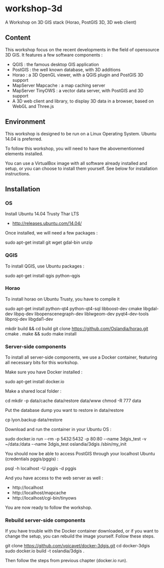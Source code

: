 workshop-3d
===========

A Workshop on 3D GIS stack (Horao, PostGIS 3D, 3D web client)

Content
-------

This workshop focus on the recent developments in the field of opensource 3D GIS.
It features a few software components :
* QGIS  : the famous desktop GIS application
* PostGIS : the well known database, with 3D additions
* Horao : a 3D OpenGL viewer, with a QGIS plugin and PostGIS 3D support
* MapServer Mapcache : a map caching server
* MapServer TinyOWS : a vector data server, with PostGIS and 3D support
* A 3D web client and library, to display 3D data in a browser, based on WebGL and Three.js

Environment
-----------

This workshop is designed to be run on a Linux Operating System. Ubuntu 14.04 is preferred.

To follow this workshop, you will need to have the abovementionned elements installed.

You can use a VirtualBox image with all software already installed and setup, or you can choose to install them yourself. See below for installation instructions.


Installation
------------

### OS ###

Install Ubuntu 14.04 Trusty Thar LTS

* http://releases.ubuntu.com/14.04/

Once installed, we will need a few packages :

  sudo apt-get install git wget gdal-bin unzip


### QGIS ###

To install QGIS, use Ubuntu packages :

  sudo apt-get install qgis python-qgis


### Horao ###

To install horao on Ubuntu Trusty, you have to compile it

  sudo apt-get install python-qt4 python-qt4-sql libboost-dev cmake libgdal-dev libpq-dev libopenscenegraph-dev liblwgeom-dev pyqt4-dev-tools libproj-dev libgdal1-dev 

  mkdir build && cd build
  git clone https://github.com/Oslandia/horao.git
  cmake .
  make && sudo make install

### Server-side components ###

To install all server-side components, we use a Docker container, featuring all necessary bits for this workshop.

Make sure you have Docker installed :

  sudo apt-get install docker.io

Make a shared local folder :

  cd
  mkdir -p data/cache data/restore data/www
  chmod -R 777 data

Put the database dump you want to restore in data/restore

  cp lyon.backup data/restore

Download and run the container in your Ubuntu OS :

  sudo docker.io run --rm -p 5432:5432 -p 80:80 --name 3dgis_test -v ~/data:/data --name 3dgis_test oslandia/3dgis /sbin/my_init

You should now be able to access PostGIS through your localhost Ubuntu (credentials pggis/pggis) :

  psql -h localhost -U pggis -d pggis

And you have access to the web server as well :

* http://localhost
* http://localhost/mapcache
* http://localhost/cgi-bin/tinyows

You are now ready to follow the workshop.

### Rebuild server-side components ###

If you have trouble with the Docker container downloaded, or if you want to change the setup, you can rebuild the image yourself. Follow these steps.

  git clone https://github.com/vpicavet/docker-3dgis.git
  cd docker-3dgis
  sudo docker.io build -t oslandia/3dgis .

Then follow the steps from previous chapter (docker.io run).

  
